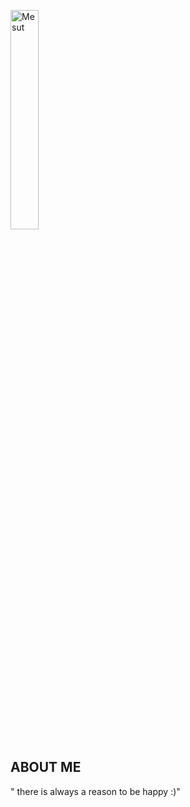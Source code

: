 
<img src="https://user-images.githubusercontent.com/50662174/59839587-1ece9580-9351-11e9-9931-4920a5be929d.jpeg" alt="Mesut" width="30%"> <br>
## ABOUT ME
" there is always a reason to be happy :)"
